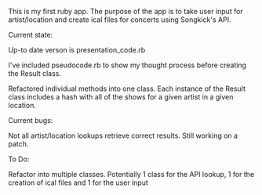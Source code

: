 This is my first ruby app. The purpose of the app is to take user input for artist/location and create ical files for concerts using Songkick's API. 

Current state:

Up-to date verson is presentation_code.rb

I've included pseudocode.rb to show my thought process before creating the Result class.

Refactored individual methods into one class. Each instance of the Result class includes a hash with all of the shows for a given artist in a given location. 

Current bugs:

Not all artist/location lookups retrieve correct results. Still working on a patch. 

To Do:

Refactor into multiple classes. Potentially 1 class for the API lookup, 1 for the creation of ical files and 1 for the user input
